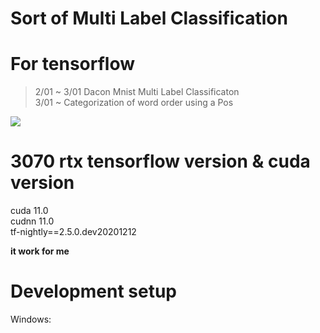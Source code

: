 # Sort of Multi Label Classification<br>
# For tensorflow
> 
> 
> 2/01 ~ 3/01 Dacon Mnist Multi Label Classificaton<br>
> 3/01 ~ Categorization of word order using a Pos





![](header.png)

# 3070 rtx tensorflow version & cuda version  

cuda 11.0<br>
cudnn 11.0<br>
tf-nightly==2.5.0.dev20201212

**it work for me**


# Development setup

Windows: 




